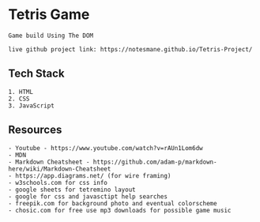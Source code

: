 
<h1>Tetris Game </h1>

    Game build Using The DOM

    live github project link: https://notesmane.github.io/Tetris-Project/

## Tech Stack
    1. HTML
    2. CSS
    3. JavaScript

## Resources

    - Youtube - https://www.youtube.com/watch?v=rAUn1Lom6dw
    - MDN
    - Markdown Cheatsheet - https://github.com/adam-p/markdown-here/wiki/Markdown-Cheatsheet
    - https://app.diagrams.net/ (for wire framing)
    - w3schools.com for css info
    - google sheets for tetremino layout
    - google for css and javasctipt help searches
    - freepik.com for background photo and eventual colorscheme
    - chosic.com for free use mp3 downloads for possible game music

